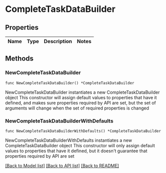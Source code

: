 # CompleteTaskDataBuilder

## Properties

Name | Type | Description | Notes
------------ | ------------- | ------------- | -------------

## Methods

### NewCompleteTaskDataBuilder

`func NewCompleteTaskDataBuilder() *CompleteTaskDataBuilder`

NewCompleteTaskDataBuilder instantiates a new CompleteTaskDataBuilder object
This constructor will assign default values to properties that have it defined,
and makes sure properties required by API are set, but the set of arguments
will change when the set of required properties is changed

### NewCompleteTaskDataBuilderWithDefaults

`func NewCompleteTaskDataBuilderWithDefaults() *CompleteTaskDataBuilder`

NewCompleteTaskDataBuilderWithDefaults instantiates a new CompleteTaskDataBuilder object
This constructor will only assign default values to properties that have it defined,
but it doesn't guarantee that properties required by API are set


[[Back to Model list]](../README.md#documentation-for-models) [[Back to API list]](../README.md#documentation-for-api-endpoints) [[Back to README]](../README.md)


